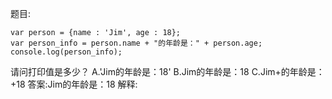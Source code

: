 题目:

    var person = {name : 'Jim', age : 18};
    var person_info = person.name + "的年龄是：" + person.age;
    console.log(person_info);
请问打印值是多少？
A.'Jim的年龄是：18'
B.Jim的年龄是：18
C.Jim+的年龄是：+18
答案:Jim的年龄是：18
解释: